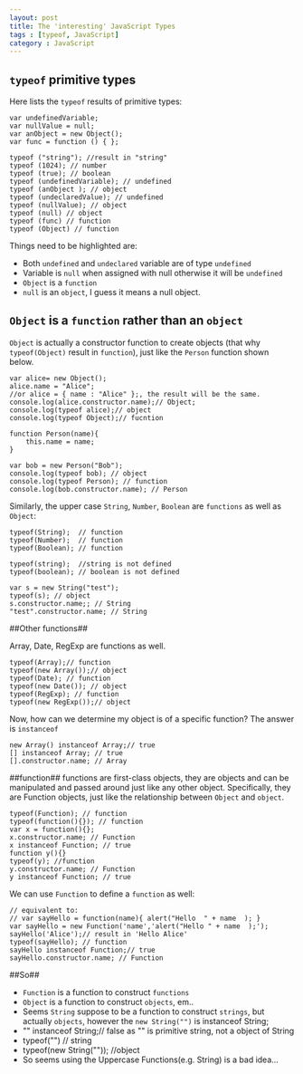 ```yaml
---
layout: post
title: The 'interesting' JavaScript Types
tags : [typeof, JavaScript]
category : JavaScript
---
```


## `typeof`  primitive types ##
Here lists the `typeof` results of primitive types:
 

    var undefinedVariable;
    var nullValue = null;
    var anObject = new Object();
    var func = function () { };
    
    typeof ("string"); //result in "string"
    typeof (1024); // number
    typeof (true); // boolean
    typeof (undefinedVariable); // undefined
    typeof (anObject ); // object
    typeof (undeclaredValue); // undefined
    typeof (nullValue); // object
    typeof (null) // object
    typeof (func) // function
    typeof (Object) // function

Things need to be highlighted are:

 - Both `undefined` and `undeclared` variable are of type `undefined`
 - Variable is `null` when assigned with null otherwise it will be `undefined`
 - `Object` is a `function`
 - `null` is an `object`, I guess it means a null object.

## `Object` is a `function` rather than an `object` ##

`Object` is actually a constructor function to create objects (that why `typeof(Object)` result in `function`), just like the `Person` function shown below.


    var alice= new Object();
    alice.name = "Alice";
    //or alice = { name : "Alice" };, the result will be the same.
    console.log(alice.constructor.name);// Object;
    console.log(typeof alice);// object
    console.log(typeof Object);// fucntion
    
    function Person(name){
        this.name = name;
    }
    
    var bob = new Person("Bob");
    console.log(typeof bob); // object
    console.log(typeof Person); // function
    console.log(bob.constructor.name); // Person

Similarly, the upper case `String`, `Number`, `Boolean` are `functions` as well as `Object`:

    typeof(String);  // function
    typeof(Number);  // function
    typeof(Boolean); // function
    
    typeof(string);  //string is not defined
    typeof(boolean); // boolean is not defined
    
    var s = new String("test");
    typeof(s); // object
    s.constructor.name;; // String
    "test".constructor.name; // String

##Other functions##

Array, Date, RegExp are functions as well.

    typeof(Array);// function
    typeof(new Array());// object
    typeof(Date); // function
    typeof(new Date()); // object
    typeof(RegExp); // function
    typeof(new RegExp());// object

Now, how can we determine my object is of a specific function? The answer is `instanceof`

    new Array() instanceof Array;// true
    [] instanceof Array; // true
    [].constructor.name; // Array

##function##
functions are first-class objects, they are objects and can be manipulated and passed around just like any other object. Specifically, they are Function objects, just like the relationship between `Object` and `object`.

    typeof(Function); // function
    typeof(function(){}); // function
    var x = function(){};
    x.constructor.name; // Function
    x instanceof Function; // true
    function y(){}
    typeof(y); //function
    y.constructor.name; // Function
    y instanceof Function; // true

We can use `Function` to define a `function` as well:

    // equivalent to:
    // var sayHello = function(name){ alert("Hello  " + name  ); }
    var sayHello = new Function('name','alert("Hello " + name  );');
    sayHello('Alice');// result in 'Hello Alice'
    typeof(sayHello); // function
    sayHello instanceof Function;// true
    sayHello.constructor.name; // Function


##So##
 - `Function` is a function to construct `functions`
 - `Object` is a function to construct `objects`, em..
 - Seems `String` suppose to be a function to construct `strings`, but actually `objects`, however the `new String("")` is instanceof String;
 - "" instanceof String;// false as "" is primitive string, not a object of String
 - typeof("") // string
 - typeof(new String("")); //object
 - So seems using the Uppercase Functions(e.g. String) is a bad idea...

